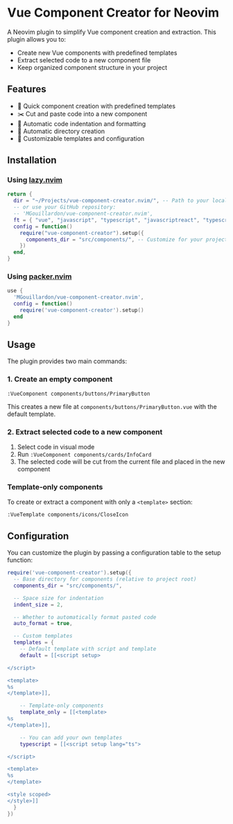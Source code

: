 # Vue Component Creator for Neovim

A Neovim plugin to simplify Vue component creation and extraction. This plugin allows you to:

- Create new Vue components with predefined templates
- Extract selected code to a new component file
- Keep organized component structure in your project

## Features

- 🚀 Quick component creation with predefined templates
- ✂️ Cut and paste code into a new component
- 🧹 Automatic code indentation and formatting
- 📁 Automatic directory creation
- 🔌 Customizable templates and configuration

## Installation

### Using [lazy.nvim](https://github.com/folke/lazy.nvim)

```lua
return {
  dir = "~/Projects/vue-component-creator.nvim/", -- Path to your local plugin
  -- or use your GitHub repository:
  -- 'MGouillardon/vue-component-creator.nvim',
  ft = { "vue", "javascript", "typescript", "javascriptreact", "typescriptreact" }, -- Filetypes to load the plugin for
  config = function()
    require("vue-component-creator").setup({
      components_dir = "src/components/", -- Customize for your project
    })
  end,
}
```

### Using [packer.nvim](https://github.com/wbthomason/packer.nvim)

```lua
use {
  'MGouillardon/vue-component-creator.nvim',
  config = function()
    require('vue-component-creator').setup()
  end
}
```

## Usage

The plugin provides two main commands:

### 1. Create an empty component

```vim
:VueComponent components/buttons/PrimaryButton
```

This creates a new file at `components/buttons/PrimaryButton.vue` with the default template.

### 2. Extract selected code to a new component

1. Select code in visual mode
2. Run `:VueComponent components/cards/InfoCard`
3. The selected code will be cut from the current file and placed in the new component

### Template-only components

To create or extract a component with only a `<template>` section:

```vim
:VueTemplate components/icons/CloseIcon
```

## Configuration

You can customize the plugin by passing a configuration table to the setup function:

```lua
require('vue-component-creator').setup({
  -- Base directory for components (relative to project root)
  components_dir = "src/components/",

  -- Space size for indentation
  indent_size = 2,

  -- Whether to automatically format pasted code
  auto_format = true,

  -- Custom templates
  templates = {
    -- Default template with script and template
    default = [[<script setup>

</script>

<template>
%s
</template>]],

    -- Template-only components
    template_only = [[<template>
%s
</template>]],

    -- You can add your own templates
    typescript = [[<script setup lang="ts">

</script>

<template>
%s
</template>

<style scoped>
</style>]]
  }
})
```
